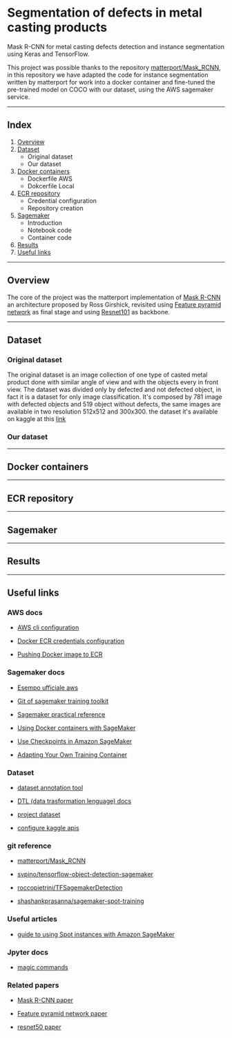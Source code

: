 # Segmentation of defects in metal casting products

Mask R-CNN for metal casting defects detection and instance segmentation using Keras and TensorFlow. 

This project was possible thanks to the repository [matterport/Mask_RCNN](https://github.com/matterport/Mask_RCNN), in this repository we have adapted the code for instance segmentation written by matterport for work into a docker container and fine-tuned the pre-trained model on COCO with our dataset, using the AWS sagemaker service.

- - -
## Index

1. [Overview](#overview)
1. [Dataset](#dataset)
    - Original dataset
    - Our dataset
1. [Docker containers](#docker-containers)
    - Dockerfile AWS
    - Dokcerfile Local
1. [ECR repository](#ecr-repository)
    - Credential configuration
    - Repository creation
1. [Sagemaker](#sagemaker)
    - Introduction
    - Notebook code
    - Container code
1. [Results](#results)
1. [Useful links](#useful-links)

- - -

## Overview
The core of the project was the matterport implementation of [Mask R-CNN](https://arxiv.org/pdf/1703.06870.pdf) an architecture proposed by Ross Girshick, revisited using [Feature pyramid network](https://arxiv.org/pdf/1612.03144.pdf) as final stage and using [Resnet101](https://arxiv.org/pdf/1512.03385.pdf) as backbone.

- - -

## Dataset

### Original dataset
The original dataset is an image collection of one type of casted metal product done with similar angle of view and with the objects every in front view.
The dataset was divided only by defected and not defected object, in fact it is a dataset for only image classification.
It's composed by 781 image with defected objects and 519 object without defects, the same images are available in two resolution 512x512 and 300x300.
the dataset it's available on kaggle at this [link](https://www.kaggle.com/ravirajsinh45/real-life-industrial-dataset-of-casting-product)

### Our dataset


- - -

## Docker containers

- - -

## ECR repository

- - -

## Sagemaker

- - -

## Results

- - -

## Useful links

### AWS docs

- [AWS cli configuration](https://docs.aws.amazon.com/cli/latest/userguide/cli-chap-configure.html)
  
- [Docker ECR credentials configuration](https://docs.aws.amazon.com/AmazonECR/latest/userguide/common-errors-docker.html)
  
- [Pushing Docker image to ECR](https://docs.aws.amazon.com/AmazonECR/latest/userguide/docker-push-ecr-image.html)

### Sagemaker docs

- [Esempo ufficiale aws](https://github.com/aws/amazon-sagemaker-examples/tree/master/advanced_functionality/custom-training-containers/script-mode-container)

- [Git of sagemaker training toolkit](https://github.com/aws/sagemaker-training-toolkit)

- [Sagemaker practical reference](docs/Sagemaker%20practical%20reference.md)

- [Using Docker containers with SageMaker](https://docs.aws.amazon.com/sagemaker/latest/dg/docker-containers.html)

- [Use Checkpoints in Amazon SageMaker](docs/Use%20Checkpoints%20in%20Amazon%20SageMaker.md)

- [Adapting Your Own Training Container](docs/Adapting%20Your%20Own%20Training%20Container.md)

### Dataset

- [dataset annotation tool](https://supervise.ly/)

- [DTL (data trasformation lenguage) docs](https://docs.supervise.ly/data-manipulation/index)

- [project dataset](https://www.kaggle.com/ravirajsinh45/real-life-industrial-dataset-of-casting-product)

- [configure kaggle apis](https://adityashrm21.github.io/Setting-Up-Kaggle/)

### git reference

- [matterport/Mask_RCNN](https://github.com/matterport/Mask_RCNN)

- [svpino/tensorflow-object-detection-sagemaker](https://github.com/svpino/tensorflow-object-detection-sagemaker)

- [roccopietrini/TFSagemakerDetection](https://github.com/roccopietrini/TFSagemakerDetection)

- [shashankprasanna/sagemaker-spot-training](https://github.com/shashankprasanna/sagemaker-spot-training)

### Useful articles

- [guide to using Spot instances with Amazon SageMaker](https://towardsdatascience.com/a-quick-guide-to-using-spot-instances-with-amazon-sagemaker-b9cfb3a44a68)

### Jpyter docs

- [magic commands](https://ipython.readthedocs.io/en/stable/interactive/magics.html#)

### Related papers

- [Mask R-CNN paper](https://arxiv.org/pdf/1703.06870.pdf)

- [Feature pyramid network paper](https://arxiv.org/pdf/1612.03144.pdf)

- [resnet50 paper](https://arxiv.org/pdf/1512.03385.pdf)
